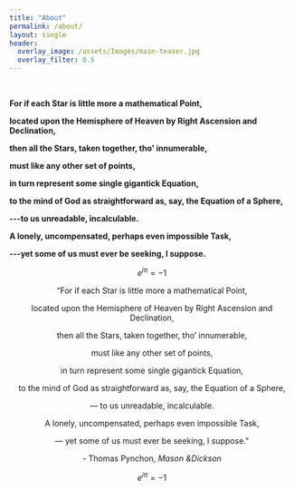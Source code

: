 ```yaml
---  
title: "About"
permalink: /about/
layout: single
header:
  overlay_image: /assets/Images/main-teaser.jpg
  overlay_filter: 0.5
---  
```

  <br>
  
**For if each Star is little more a mathematical Point,**

**located upon the Hemisphere of Heaven by Right Ascension and Declination,**

**then all the Stars, taken together, tho' innumerable,**

**must like any other set of points,**

**in turn represent some single gigantick Equation,**

**to the mind of God as straightforward as, say, the Equation of a Sphere,**

**---to us unreadable, incalculable.**

**A lonely, uncompensated, perhaps even impossible Task,**

**---yet some of us must ever be seeking, I suppose.**

$$ e^{i\pi} = -1$$

$$ \text{ ``For if each Star is little more a mathematical Point,}            $$

$$ \text{located upon the Hemisphere of Heaven by Right Ascension and Declination,}$$

$$ \text{then all the Stars, taken together, tho' innumerable,}$$

$$\text{must like any other set of points,}$$

$$ \text{in turn represent some single gigantick Equation,}           $$

$$ \text{to the mind of God as straightforward as, say, the Equation of a Sphere,}$$

$$\text{--- to us unreadable, incalculable.}$$

$$\text{A lonely, uncompensated, perhaps even impossible Task,}$$

$$\text{--- yet some of us must ever be seeking, I suppose."}$$

$$\text{- Thomas Pynchon, }\textit{ Mason \& Dickson }$$



$$ e^{i\pi} = -1$$
  <br>

